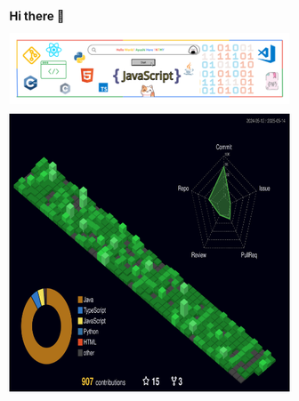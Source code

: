 ## Hi there 👋

<p align="center"><img src="images/header/HEADER.svg" alt="Cover Image" /></p>


<!-- <h3 align="center">Social Media</h3> -->
<!-- 
<p align="center">
    <a href="https://twitter.com/yourhandle"><img height="34" src="images/social/twitter.svg" alt="Twitter"></a>&nbsp;&nbsp;
    <a href="https://www.linkedin.com/in/yourprofile/"><img height="34" src="images/social/linkedin.svg" alt="LinkedIn"></a>&nbsp;&nbsp;
    <a href="https://yourwebsite.com/resume.pdf"><img height="34" src="images/social/resume.svg" alt="Resume"></a>
</p> -->

<!-- <h3 align="center">GitHub Trophies</h3>
<div align="center">

![trophy](https://github-profile-trophy.vercel.app/?username=yourusername&theme=dark_lover&no-frame=true&no-bg=true&margin-w=4&column=6&title=MultiLanguage,Joined2020,Organizations,Commits,Reviews,Followers)
![trophy](https://github-profile-trophy.vercel.app/?username=yourusername&theme=dark_lover&no-frame=true&no-bg=true&margin-w=4&column=5&title=Stars,PullRequest,Repositories,Experience,Issues)

</div>

<h3 align="center">GitHub Stats</h3>
<div align="center">
    <img height="160px" width="160px" src="images/wings/Left.svg" alt="Left Wing">
    <img align="top" src="https://github-readme-streak-stats.herokuapp.com/?user=yourusername&theme=windows-dark&hide_border=true" alt="Streak Stats">
    <img height="160px" width="160px" src="images/wings/Right.svg" alt="Right Wing">
    <p></p>
    <img src="https://github-readme-stats.vercel.app/api?username=yourusername&show_icons=true&locale=en&theme=github_dark&hide_border=true&bg_color=000000&count_private=true" alt="GitHub Stats">
    &nbsp;&nbsp;
    <img align=top src="https://github-readme-stats.vercel.app/api/top-langs?username=yourusername&show_icons=true&locale=en&theme=github_dark&hide_border=true&bg_color=000000&layout=compact&langs_count=10" height="194.8px" alt="Language Stats">
</div>

<h1 align=center>:open_book: :books: Skilled in :closed_book: :desktop_computer:</h1> -->

<!-- Add your skills here in a similar format -->

<!-- <h1 align=center>Experience</h1> -->

<!-- Add your experience here -->

<!-- <h1 align=center>Volunteering</h1> -->

<!-- Add your volunteering experience here -->

<div align=center>
    <img src="profile-3d-contrib/profile-night-green.svg" height="500" alt="Profile 3D Contrib">
</div>
